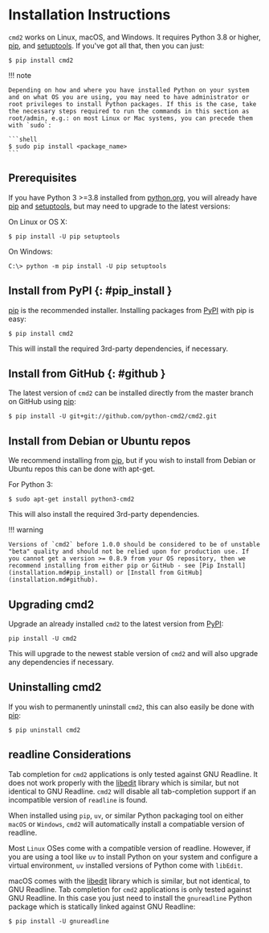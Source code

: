# Installation Instructions

`cmd2` works on Linux, macOS, and Windows. It requires Python 3.8 or higher, [pip](https://pypi.org/project/pip), and [setuptools](https://pypi.org/project/setuptools). If you've got all that, then you can just:

```shell
$ pip install cmd2
```

!!! note

    Depending on how and where you have installed Python on your system and on what OS you are using, you may need to have administrator or root privileges to install Python packages. If this is the case, take the necessary steps required to run the commands in this section as root/admin, e.g.: on most Linux or Mac systems, you can precede them with `sudo`:

    ```shell
    $ sudo pip install <package_name>
    ```

## Prerequisites

If you have Python 3 >=3.8 installed from [python.org](https://www.python.org), you will already have [pip](https://pypi.org/project/pip) and [setuptools](https://pypi.org/project/setuptools), but may need to upgrade to the latest versions:

On Linux or OS X:

```shell
$ pip install -U pip setuptools
```

On Windows:

```shell
C:\> python -m pip install -U pip setuptools
```

## Install from PyPI {: #pip_install }

[pip](https://pypi.org/project/pip) is the recommended installer. Installing packages from [PyPI](https://pypi.org) with pip is easy:

```shell
$ pip install cmd2
```

This will install the required 3rd-party dependencies, if necessary.

## Install from GitHub {: #github }

The latest version of `cmd2` can be installed directly from the master branch on GitHub using [pip](https://pypi.org/project/pip):

```shell
$ pip install -U git+git://github.com/python-cmd2/cmd2.git
```

## Install from Debian or Ubuntu repos

We recommend installing from [pip](https://pypi.org/project/pip), but if you wish to install from Debian or Ubuntu repos this can be done with apt-get.

For Python 3:

    $ sudo apt-get install python3-cmd2

This will also install the required 3rd-party dependencies.

!!! warning

    Versions of `cmd2` before 1.0.0 should be considered to be of unstable "beta" quality and should not be relied upon for production use. If you cannot get a version >= 0.8.9 from your OS repository, then we recommend installing from either pip or GitHub - see [Pip Install](installation.md#pip_install) or [Install from GitHub](installation.md#github).

## Upgrading cmd2

Upgrade an already installed `cmd2` to the latest version from [PyPI](https://pypi.org):

    pip install -U cmd2

This will upgrade to the newest stable version of `cmd2` and will also upgrade any dependencies if necessary.

## Uninstalling cmd2

If you wish to permanently uninstall `cmd2`, this can also easily be done with [pip](https://pypi.org/project/pip):

    $ pip uninstall cmd2

## readline Considerations

Tab completion for `cmd2` applications is only tested against GNU Readline. It does not work properly with the [libedit](http://thrysoee.dk/editline/) library which is similar, but not identical to GNU Readline. `cmd2` will disable all tab-completion support if an incompatible version of `readline` is found.

When installed using `pip`, `uv`, or similar Python packaging tool on either `macOS` or `Windows`, `cmd2` will automatically install a compatiable version of readline.

Most `Linux` OSes come with a compatible version of readline. However, if you are using a tool like `uv` to install Python on your system and configure a virtual environment, `uv` installed versions of Python come with `libEdit`.

macOS comes with the [libedit](http://thrysoee.dk/editline/) library which is similar, but not identical, to GNU Readline. Tab completion for `cmd2` applications is only tested against GNU Readline. In this case you just need to install the `gnureadline` Python package which is statically linked against GNU Readline:

```shell
$ pip install -U gnureadline
```
